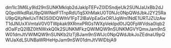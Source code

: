 dm1lc3M6Ly9ld29nSUNKMklqb2dJaklpTEFvZ0lDSndjeUk2SUNJaUxBb2dJQ0poWkdRaU9pQWlNelF1TnpRdU1qSXhMakU0T0NJc0NpQWdJbkJ2Y25RaU9pQXpNelUxTlN3S0lDQWlhV1FpT2lBaVpEaGxOR1JqWm1NdE1URTJZUzAwT1dJNUxXVmtaV0V0TWpkak9XRmxPRGs1WXpVeklpd0tJQ0FpWVdsa0lqb2dOalFzQ2lBZ0ltNWxkQ0k2SUNKMFkzQWlMQW9nSUNKMGVYQmxJam9nSW01dmJtVWlMQW9nSUNKb2IzTjBJam9nSWlJc0NpQWdJbkJoZEdnaU9pQWlJaXdLSUNBaWRHeHpJam9nSW01dmJtVWlDbjA9